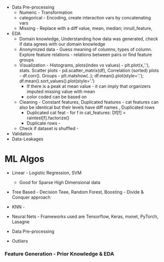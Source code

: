 * Data Pre-processing
  * Numeric - Transformation
  * categorical - Encoding, create interaction vars by concatenating vars 
  * Missing - Replace with a diff value, mean, median; innull_feature, 
* EDA
  * Domain knowledge, Understanding how data was generated, check if data agrees with our domain knowledge
  * Anonymized data - Guess meaning of columns, types of column. Explore feature relations - relations between pairs or find feature groups
  * Visualization - Histograms, plots(index vs values) - plt.plot(x,'.'), stats. Scatter plots - pd.scatter_matrix(df), Correlation (sorted) plots - df.corr(). Groups - plt.matshow(..); df.mean().plot(style='.'); df.mean().sort_values().plot(style='.')
    * If there is a peak at mean value - it can imply that organizers imputed missing value with mean
    * color coded can be based on 
  * Cleaning - Constant features, Duplicated features - cat features can also be identical but their levels have diff names , Duplicated rows 
    * Duplicated cat feat - for f in cat_features: Df[f] = raintest[f].factorize()
    * Duplicate rows - 
  * Check if dataset is shuffled - 
* Validation
* Data-Leakages



# ML Algos
* Linear - Logistic Regression, SVM
  * Good for Sparse High Dimensional data
* Tree Based - Decision Teee, Random Forest, Boosting - Divide & Conquer approach
* KNN - 
* Neural Nets - Frameworks used are Tensorflow, Keras, mxnet, PyTorch, Lasagne

* Data Pre-processing
* Outliers


###

### Feature Generation - Prior Knowledge & EDA






